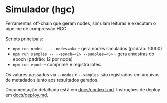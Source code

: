 # Simulador (hgc)

Ferramentas off-chain que geram nodes, simulam leituras e executam o pipeline de compressão HGC.

Scripts principais:

- `npm run nodes -- --nodes=<N>` – gera nodes simulados (padrão: 10000)
- `npm run samples -- --epoch=<E> --samples=<S>` – gera amostras do epoch (padrão: 12 por node)
- `npm run epoch` – comprime e registra lotes

Os valores passados via `--nodes` e `--samples` são registrados em arquivos de metadados junto aos resultados gerados.

Documentação detalhada está em [docs/context.md](./docs/context.md).
Instruções de deploy em [docs/deploy.md](./docs/deploy.md).

